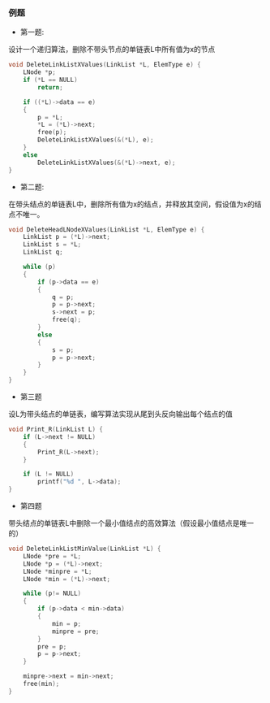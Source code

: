 ### 例题
- 第一题:

设计一个递归算法，删除不带头节点的单链表L中所有值为x的节点

```c
void DeleteLinkListXValues(LinkList *L, ElemType e) {
	LNode *p;
	if (*L == NULL) 
		return;

	if ((*L)->data == e) 
	{
		p = *L;
		*L = (*L)->next;
		free(p);
		DeleteLinkListXValues(&(*L), e);
	}
	else
		DeleteLinkListXValues(&(*L)->next, e);
}
```

- 第二题:

在带头结点的单链表L中，删除所有值为x的结点，并释放其空间，假设值为x的结点不唯一。
```c
void DeleteHeadLNodeXValues(LinkList *L, ElemType e) {
	LinkList p = (*L)->next;
	LinkList s = *L;
	LinkList q;

	while (p)
	{
		if (p->data == e) 
		{
			q = p;
			p = p->next;
			s->next = p;
			free(q);
		}
		else
		{
			s = p;
			p = p->next;
		}
	}	
}
```

- 第三题

设L为带头结点的单链表，编写算法实现从尾到头反向输出每个结点的值

```c
void Print_R(LinkList L) {
	if (L->next != NULL) 
	{
		Print_R(L->next);
	}

	if (L != NULL)
		printf("%d ", L->data);
}
```

- 第四题

带头结点的单链表L中删除一个最小值结点的高效算法（假设最小值结点是唯一的）

```c
void DeleteLinkListMinValue(LinkList *L) {
	LNode *pre = *L;
	LNode *p = (*L)->next;
	LNode *minpre = *L;
	LNode *min = (*L)->next;

	while (p!= NULL)
	{
		if (p->data < min->data)
		{
			min = p;
			minpre = pre;
		}
		pre = p;
		p = p->next;
	}

	minpre->next = min->next;
	free(min);
}
```

